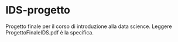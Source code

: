 # IDS-progetto
Progetto finale per il corso di introduzione alla data science. Leggere ProgettoFinaleIDS.pdf è la specifica.

